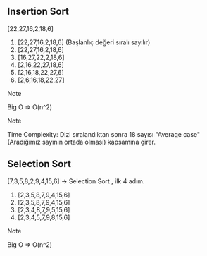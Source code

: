 
## Insertion Sort

[22,27,16,2,18,6] 

1. [22,27,16,2,18,6] (Başlanlıç değeri sıralı sayılır)
2. [22,27,16,2,18,6] 
3. [16,27,22,2,18,6] 
4. [2,16,22,27,18,6] 
5. [2,16,18,22,27,6]
6. [2,6,16,18,22,27]

> [!NOTE]  
> Big O => O(n^2)

> [!NOTE]  
> Time Complexity: Dizi sıralandıktan sonra 18 sayısı "Average case" (Aradığımız sayının ortada olması) kapsamına girer.

## Selection Sort

[7,3,5,8,2,9,4,15,6] -> Selection Sort , ilk 4 adım.

1. [2,3,5,8,7,9,4,15,6]
2. [2,3,5,8,7,9,4,15,6]
3. [2,3,4,8,7,9,5,15,6]
4. [2,3,4,5,7,9,8,15,6]

> [!NOTE]  
> Big O => O(n^2)